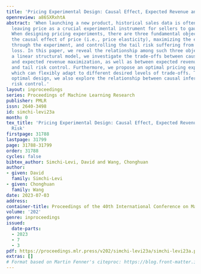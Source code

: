 ```yaml
---
title: 'Pricing Experimental Design: Causal Effect, Expected Revenue and Tail Risk'
openreview: a86SXRxhtA
abstract: 'When launching a new product, historical sales data is often not available,
  leaving price as a crucial experimental instrument for sellers to gauge market response.
  When designing pricing experiments, there are three fundamental objectives: estimating
  the causal effect of price (i.e., price elasticity), maximizing the expected revenue
  through the experiment, and controlling the tail risk suffering from a very huge
  loss. In this paper, we reveal the relationship among such three objectives. Under
  a linear structural model, we investigate the trade-offs between causal inference
  and expected revenue maximization, as well as between expected revenue maximization
  and tail risk control. Furthermore, we propose an optimal pricing experimental design,
  which can flexibly adapt to different desired levels of trade-offs. Through the
  optimal design, we also explore the relationship between causal inference and tail
  risk control.'
layout: inproceedings
series: Proceedings of Machine Learning Research
publisher: PMLR
issn: 2640-3498
id: simchi-levi23a
month: 0
tex_title: 'Pricing Experimental Design: Causal Effect, Expected Revenue and Tail
  Risk'
firstpage: 31788
lastpage: 31799
page: 31788-31799
order: 31788
cycles: false
bibtex_author: Simchi-Levi, David and Wang, Chonghuan
author:
- given: David
  family: Simchi-Levi
- given: Chonghuan
  family: Wang
date: 2023-07-03
address: 
container-title: Proceedings of the 40th International Conference on Machine Learning
volume: '202'
genre: inproceedings
issued:
  date-parts:
  - 2023
  - 7
  - 3
pdf: https://proceedings.mlr.press/v202/simchi-levi23a/simchi-levi23a.pdf
extras: []
# Format based on Martin Fenner's citeproc: https://blog.front-matter.io/posts/citeproc-yaml-for-bibliographies/
---
```

